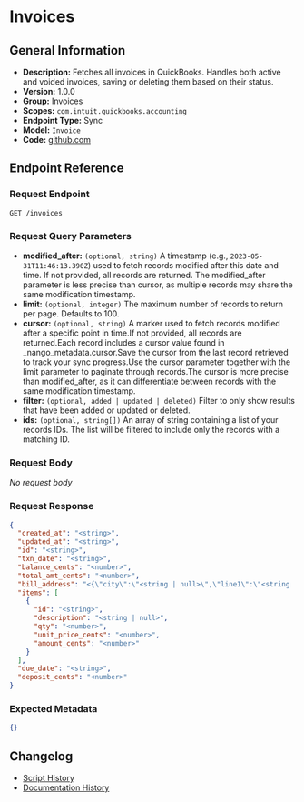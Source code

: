 <!-- BEGIN GENERATED CONTENT -->
# Invoices

## General Information

- **Description:** Fetches all invoices in QuickBooks. Handles both active and voided invoices, saving or deleting them based on their status.
- **Version:** 1.0.0
- **Group:** Invoices
- **Scopes:** `com.intuit.quickbooks.accounting`
- **Endpoint Type:** Sync
- **Model:** `Invoice`
- **Code:** [github.com](https://github.com/NangoHQ/integration-templates/tree/main/integrations/quickbooks/syncs/invoices.ts)


## Endpoint Reference

### Request Endpoint

`GET /invoices`

### Request Query Parameters

- **modified_after:** `(optional, string)` A timestamp (e.g., `2023-05-31T11:46:13.390Z`) used to fetch records modified after this date and time. If not provided, all records are returned. The modified_after parameter is less precise than cursor, as multiple records may share the same modification timestamp.
- **limit:** `(optional, integer)` The maximum number of records to return per page. Defaults to 100.
- **cursor:** `(optional, string)` A marker used to fetch records modified after a specific point in time.If not provided, all records are returned.Each record includes a cursor value found in _nango_metadata.cursor.Save the cursor from the last record retrieved to track your sync progress.Use the cursor parameter together with the limit parameter to paginate through records.The cursor is more precise than modified_after, as it can differentiate between records with the same modification timestamp.
- **filter:** `(optional, added | updated | deleted)` Filter to only show results that have been added or updated or deleted.
- **ids:** `(optional, string[])` An array of string containing a list of your records IDs. The list will be filtered to include only the records with a matching ID.

### Request Body

_No request body_

### Request Response

```json
{
  "created_at": "<string>",
  "updated_at": "<string>",
  "id": "<string>",
  "txn_date": "<string>",
  "balance_cents": "<number>",
  "total_amt_cents": "<number>",
  "bill_address": "<{\"city\":\"<string | null>\",\"line1\":\"<string | null>\",\"postal_code\":\"<string | null>\",\"country\":\"<string | null>\",\"id\":\"<string>\"} | <null>>",
  "items": [
    {
      "id": "<string>",
      "description": "<string | null>",
      "qty": "<number>",
      "unit_price_cents": "<number>",
      "amount_cents": "<number>"
    }
  ],
  "due_date": "<string>",
  "deposit_cents": "<number>"
}
```

### Expected Metadata

```json
{}
```

## Changelog

- [Script History](https://github.com/NangoHQ/integration-templates/commits/main/integrations/quickbooks/syncs/invoices.ts)
- [Documentation History](https://github.com/NangoHQ/integration-templates/commits/main/integrations/quickbooks/syncs/invoices.md)

<!-- END  GENERATED CONTENT -->

